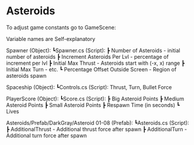 # Asteroids

To adjust game constants go to GameScene:

Variable names are Self-explanatory

Spawner (Object):
┗Spawner.cs (Script):
  ┣ Number of Asteroids - initial number of asteroids
  ┣ Increment Asteroids Per Lvl - percentage of increment per lvl
  ┣ Initial Max Thrust - Asteroids start with (-x, x) range
  ┣ Initial Max Turn - etc.
  ┗ Percentage Offset Outside Screen - Region of asteroids spawn

Spaceship (Object):
┗Controls.cs (Script): Thrust, Turn, Bullet Force

PlayerScore (Object):
┗Score.cs (Script):
  ┣ Big Asteroid Points
  ┣ Medium Asteroid Points
  ┣ Small Asteroid Points
  ┣ Respawn Time (in seconds)
  ┗ Lives
  
  Asteroids/Prefab/DarkGray/Asteroid 01-08 (Prefab):
  ┗Asteroids.cs (Script):
    ┣ AdditionalThrust - Additional thrust force after spawn
    ┣ AdditionalTurn - Additional turn force after spawn

